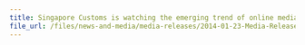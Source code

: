 ```yaml
---
title: Singapore Customs is watching the emerging trend of online media being exploited by contraband cigarette peddlers
file_url: /files/news-and-media/media-releases/2014-01-23-Media-Release.pdf
---
```

